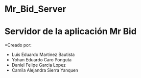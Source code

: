 # Mr_Bid_Server
Servidor de la aplicación Mr Bid
==================

*Creado por: 
- Luis Eduardo Martinez Bautista
- Yohan Eduardo Caro Ponguta
- Daniel Felipe Garcia Lopez
- Camila Alejandra Sierra Yanquen
